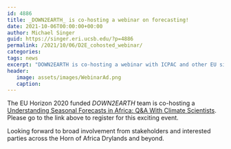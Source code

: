 ```yaml
---
id: 4886
title: _DOWN2EARTH_ is co-hosting a webinar on forecasting!
date: 2021-10-06T00:00:00+00:00
author: Michael Singer
guid: https://singer.eri.ucsb.edu/?p=4886
permalink: /2021/10/06/D2E_cohosted_webinar/
categories: 
tags: news
excerpt: "DOWN2EARTH is co-hosting a webinar with ICPAC and other EU sister projects, CONFER and FOCUS-Africa."
header:
   image: assets/images/WebinarAd.png
   caption: 
---
```


The EU Horizon 2020 funded _DOWN2EARTH_ team is co-hosting a [Understanding Seasonal Forecasts in Africa: Q&A With Climate Scientists](https://www.icpac.net/events/seasonal-forecasting-in-africa-qa-with-climate-scientists/). Please go to the link above to register for this exciting event.

Looking forward to broad involvement from stakeholders and interested parties across the Horn of Africa Drylands and beyond.